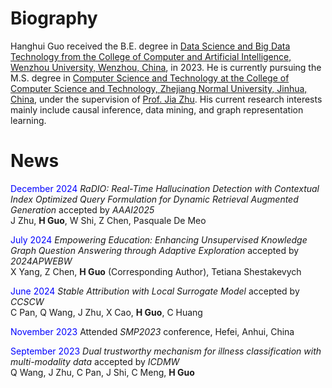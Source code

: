 Biography
======

Hanghui Guo received the B.E. degree in [Data Science and Big Data Technology from the College of Computer and Artificial Intelligence, Wenzhou University, Wenzhou, China](https://ai.wzu.edu.cn/), in 2023. He is currently pursuing the M.S. degree in [Computer Science and Technology at the College of Computer Science and Technology, Zhejiang Normal University, Jinhua, China](https://cs.zjnu.edu.cn/main.htm), under the supervision of [Prof. Jia Zhu](https://scholar.google.com/citations?user=KO3MIkQAAAAJ&hl=zh-CN). His current research interests mainly include causal inference, data mining, and graph representation learning. 


News
======

<span style="color: blue;">December 2024</span>   *RaDIO: Real-Time Hallucination Detection with Contextual Index Optimized Query Formulation for Dynamic Retrieval Augmented Generation* accepted by *AAAI2025*  
J Zhu, **H Guo**, W Shi, Z Chen, Pasquale De Meo

<span style="color: blue;">July 2024</span>   *Empowering Education: Enhancing Unsupervised Knowledge Graph Question Answering through Adaptive Exploration* accepted by *2024APWEBW*  
X Yang, Z Chen, **H Guo** (Corresponding Author), Tetiana Shestakevych

<span style="color: blue;">June 2024</span>   *Stable Attribution with Local Surrogate Model* accepted by *CCSCW*  
C Pan, Q Wang, J Zhu, X Cao, **H Guo**, C Huang

<span style="color: blue;">November 2023</span>   Attended *SMP2023* conference, Hefei, Anhui, China

<span style="color: blue;">September 2023</span>   *Dual trustworthy mechanism for illness classification with multi-modality data* accepted by *ICDMW*  
Q Wang, J Zhu, C Pan, J Shi, C Meng, **H Guo**

